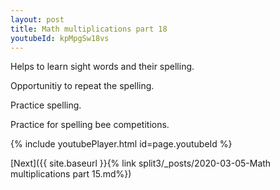 ```yaml
---
layout: post
title: Math multiplications part 18
youtubeId: kpMpgSw18vs
---
```

 
 
Helps to learn sight words and their spelling.

Opportunitiy to repeat the spelling. 

Practice spelling. 
 
Practice for spelling bee competitions. 
 
{% include youtubePlayer.html id=page.youtubeId %}
 
 

[Next]({{ site.baseurl }}{% link  split3/_posts/2020-03-05-Math multiplications part 15.md%})
 
